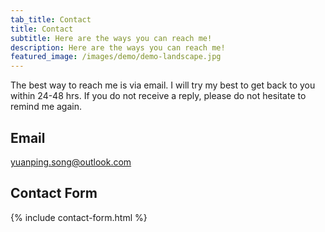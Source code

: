 ```yaml
---
tab_title: Contact
title: Contact
subtitle: Here are the ways you can reach me!
description: Here are the ways you can reach me!
featured_image: /images/demo/demo-landscape.jpg
---
```


The best way to reach me is via email. I will try my best to get back to you within 24-48 hrs. If you do not receive a reply, please do not hesitate to remind me again.

## Email

[yuanping.song@outlook.com](mailto:yuanping.song@outlook.com?subject=Hello!%20from%20a%20Blog%20Visitor)

## Contact Form

{% include contact-form.html %}
